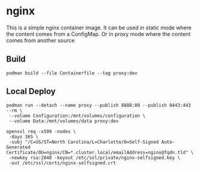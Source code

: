 # nginx

This is a simple nginx container image.  It can be used in static mode where
the content comes from a ConfigMap.  Or in proxy mode where the content comes
from another source

## Build

```
podman build --file Containerfile --tag proxy:dev
```

## Local Deploy

```
podman run --detach --name proxy --publish 8888:80 --publish 8443:443 --rm \
 --volume Configuration:/mnt/volumes/configuration \
 --volume Data:/mnt/volumes/data proxy:dev 
```


```
openssl req -x509 -nodes \
 -days 365 \
 -subj "/C=US/ST=North Carolina/L=Charlotte/O=Self-Signed Auto-Generated Certificate/OU=nginx/CN=*.cluster.local/emailAddress=nginx@fqdn.tld" \
 -newkey rsa:2048 -keyout /etc/ssl/private/nginx-selfsigned.key \
 -out /etc/ssl/certs/nginx-selfsigned.crt
```


